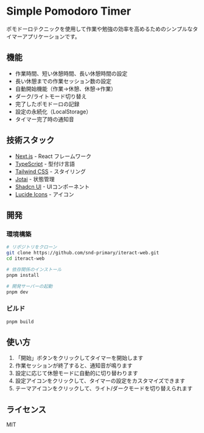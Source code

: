 # Simple Pomodoro Timer

ポモドーロテクニックを使用して作業や勉強の効率を高めるためのシンプルなタイマーアプリケーションです。

## 機能

- 作業時間、短い休憩時間、長い休憩時間の設定
- 長い休憩までの作業セッション数の設定
- 自動開始機能（作業→休憩、休憩→作業）
- ダーク/ライトモード切り替え
- 完了したポモドーロの記録
- 設定の永続化（LocalStorage）
- タイマー完了時の通知音

## 技術スタック

- [Next.js](https://nextjs.org/) - React フレームワーク
- [TypeScript](https://www.typescriptlang.org/) - 型付け言語
- [Tailwind CSS](https://tailwindcss.com/) - スタイリング
- [Jotai](https://jotai.org/) - 状態管理
- [Shadcn UI](https://ui.shadcn.com/) - UIコンポーネント
- [Lucide Icons](https://lucide.dev/) - アイコン

## 開発

### 環境構築

```bash
# リポジトリをクローン
git clone https://github.com/snd-primary/iteract-web.git
cd iteract-web

# 依存関係のインストール
pnpm install

# 開発サーバーの起動
pnpm dev
```

### ビルド

```bash
pnpm build
```

## 使い方

1. 「開始」ボタンをクリックしてタイマーを開始します
2. 作業セッションが終了すると、通知音が鳴ります
3. 設定に応じて休憩モードに自動的に切り替わります
4. 設定アイコンをクリックして、タイマーの設定をカスタマイズできます
5. テーマアイコンをクリックして、ライト/ダークモードを切り替えられます

## ライセンス

MIT
